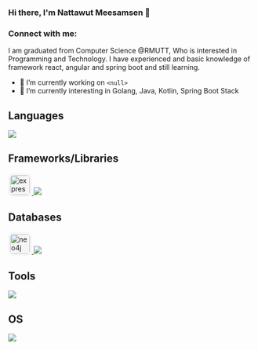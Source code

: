 ### Hi there, I'm Nattawut Meesamsen 👋

<!--
**Nattawut-M/nattawut-m** is a ✨ _special_ ✨ repository because its `README.md` (this file) appears on your GitHub profile.

Here are some ideas to get you started:

- 🔭 I’m currently working on ...
- 🌱 I’m currently learning ...
- 👯 I’m looking to collaborate on ...
- 🤔 I’m looking for help with ...
- 💬 Ask me about ...
- 📫 How to reach me: ...
- 😄 Pronouns: ...
- ⚡ Fun fact: ...
-->

<!-- <h1 align="center">Hi 👋, I'm Nattawut Meesamsen</h1> -->
<h3 align="left">Connect with me:</h3>
<p align="left">
I am graduated from Computer Science @RMUTT, Who is interested in Programming and Technology. I have experienced and basic knowledge of framework react, angular and spring boot and still learning.
</p>

- 🔭 I’m currently working on `<null>`
- 🌱 I’m currently interesting in Golang, Java, Kotlin, Spring Boot Stack
<!-- - 📫 How to reach me: t.nattawut2020@hotmail.com -->


<h2>Languages</h2>
<p align="left">
  <a href="https://skillicons.dev">
    <img src="https://skillicons.dev/icons?i=golang,js,ts,css,html,nodejs,python,java,graphql&perline=&theme=light" />
    </a>
</p>

<h2>Frameworks/Libraries</h2>
<p align="left">
  <a href="https://skillicons.dev">
     <img style="background:whitesmoke; padding: 4px; border-radius: 10px;" src="https://gofiber.io/assets/images/logo.svg" alt="express" width="40" height="40"/>
    <!-- <img style="background: white; padding: 4px; border-radius: 10px;" src="https://raw.githubusercontent.com/devicons/devicon/master/icons/express/express-original-wordmark.svg" alt="express" width="40" height="40"/> -->
    <img src="https://skillicons.dev/icons?i=express,pug,react,redux,django,spring,tailwind,materialui,styledcomponents,sequelize,apollo,?theme=light" />
  </a>
</p>

<h2>Databases</h2>
<p align="left">
    <a href="https://neo4j.com">
        <img style="background:whitesmoke; padding: 4px; border-radius: 10px;" src="https://cdn.jsdelivr.net/gh/devicons/devicon@latest/icons/neo4j/neo4j-original.svg" alt="neo4j" width="40" height="40"/>
    </a>
  <a href="https://skillicons.dev">
    <img src="https://skillicons.dev/icons?i=mongo,postgres,redis,mysql,hibernate&perline=6&theme=light" />
  </a>
</p>

<h2>Tools</h2>
<p align="left">
  <a href="https://skillicons.dev">
    <img src="https://skillicons.dev/icons?i=git,docker,jenkins,rabbitmq,github,gitlab,bitbucket,idea,vscode,bash,postman,?theme=light" />
  </a>
</p>

<h2>OS</h2>
<p align="left">
  <a href="https://skillicons.dev">
    <img src="https://skillicons.dev/icons?i=apple,linux,ubuntu,?theme=light" />
  </a>
</p>


<br />
<!-- 
<div style="display:flex; flex-flow: row wrap; gap: 10px" >
<div>
<h2>Languages and Tools:</h2>
<p align="left"> <a href="https://angular.io" target="_blank" rel="noreferrer"> <img style="background: whitesmoke; padding: 3px; border-radius: 5px;" src="https://angular.io/assets/images/logos/angular/angular.svg" alt="angular" width="40" height="40"/> </a> <a href="https://azure.microsoft.com/en-in/" target="_blank" rel="noreferrer"> <img style="background: whitesmoke; padding: 3px; border-radius: 5px;" src="https://www.vectorlogo.zone/logos/microsoft_azure/microsoft_azure-icon.svg" alt="azure" width="40" height="40"/> </a> <a href="https://getbootstrap.com" target="_blank" rel="noreferrer"> <img style="background: whitesmoke; padding: 3px; border-radius: 5px;" src="https://raw.githubusercontent.com/devicons/devicon/master/icons/bootstrap/bootstrap-plain-wordmark.svg" alt="bootstrap" width="40" height="40"/> </a> <a href="https://www.w3schools.com/css/" target="_blank" rel="noreferrer"> <img style="background: whitesmoke; padding: 3px; border-radius: 5px;" src="https://raw.githubusercontent.com/devicons/devicon/master/icons/css3/css3-original-wordmark.svg" alt="css3" width="40" height="40"/> </a> <a href="https://www.djangoproject.com/" target="_blank" rel="noreferrer"> <img style="background: whitesmoke; padding: 3px; border-radius: 5px;" src="https://cdn.jsdelivr.net/gh/devicons/devicon/icons/django/django-plain-wordmark.svg" alt="django" width="40" height="40" /> </a> <a href="https://www.docker.com/" target="_blank" rel="noreferrer"> <img style="background: whitesmoke; padding: 3px; border-radius: 5px;" src="https://raw.githubusercontent.com/devicons/devicon/master/icons/docker/docker-original-wordmark.svg" alt="docker" width="40" height="40"/> </a> <a href="https://expressjs.com" target="_blank" rel="noreferrer"> <img style="background: whitesmoke; padding: 3px; border-radius: 5px;" src="https://raw.githubusercontent.com/devicons/devicon/master/icons/express/express-original-wordmark.svg" alt="express" width="40" height="40"/> </a> <a href="https://git-scm.com/" target="_blank" rel="noreferrer"> <img style="background: whitesmoke; padding: 3px; border-radius: 5px;" src="https://www.vectorlogo.zone/logos/git-scm/git-scm-icon.svg" alt="git" width="40" height="40"/> </a> <a href="https://www.w3.org/html/" target="_blank" rel="noreferrer"> <img style="background: whitesmoke; padding: 3px; border-radius: 5px;" src="https://raw.githubusercontent.com/devicons/devicon/master/icons/html5/html5-original-wordmark.svg" alt="html5" width="40" height="40"/> </a> <a href="https://www.java.com" target="_blank" rel="noreferrer"> <img style="background: whitesmoke; padding: 3px; border-radius: 5px;" src="https://raw.githubusercontent.com/devicons/devicon/master/icons/java/java-original.svg" alt="java" width="40" height="40"/> </a> <a href="https://developer.mozilla.org/en-US/docs/Web/JavaScript" target="_blank" rel="noreferrer"> <img style="background: whitesmoke; padding: 3px; border-radius: 5px;" src="https://raw.githubusercontent.com/devicons/devicon/master/icons/javascript/javascript-original.svg" alt="javascript" width="40" height="40"/> </a> <a href="https://www.mongodb.com/" target="_blank" rel="noreferrer"> <img style="background: whitesmoke; padding: 3px; border-radius: 5px;" src="https://raw.githubusercontent.com/devicons/devicon/master/icons/mongodb/mongodb-original-wordmark.svg" alt="mongodb" width="40" height="40"/> </a> <a href="https://www.mysql.com/" target="_blank" rel="noreferrer"> <img style="background: whitesmoke; padding: 3px; border-radius: 5px;" src="https://raw.githubusercontent.com/devicons/devicon/master/icons/mysql/mysql-original-wordmark.svg" alt="mysql" width="40" height="40"/> </a> <a href="https://nodejs.org" target="_blank" rel="noreferrer"> <img style="background: whitesmoke; padding: 3px; border-radius: 5px;" src="https://raw.githubusercontent.com/devicons/devicon/master/icons/nodejs/nodejs-original-wordmark.svg" alt="nodejs" width="40" height="40"/> </a> <a href="https://postman.com" target="_blank" rel="noreferrer"> <img style="background: whitesmoke; padding: 3px; border-radius: 5px;" src="https://www.vectorlogo.zone/logos/getpostman/getpostman-icon.svg" alt="postman" width="40" height="40"/> </a> <a href="https://www.python.org" target="_blank" rel="noreferrer"> <img style="background: whitesmoke; padding: 3px; border-radius: 5px;" src="https://raw.githubusercontent.com/devicons/devicon/master/icons/python/python-original.svg" alt="python" width="40" height="40"/> </a> <a href="https://reactjs.org/" target="_blank" rel="noreferrer"> <img style="background: whitesmoke; padding: 3px; border-radius: 5px;" src="https://raw.githubusercontent.com/devicons/devicon/master/icons/react/react-original-wordmark.svg" alt="react" width="40" height="40"/> </a> <a href="https://spring.io/" target="_blank" rel="noreferrer"> <img style="background: whitesmoke; padding: 3px; border-radius: 5px;" src="https://www.vectorlogo.zone/logos/springio/springio-icon.svg" alt="spring" width="40" height="40"/> </a> <a href="https://www.typescriptlang.org/" target="_blank" rel="noreferrer"> <img style="background: whitesmoke; padding: 3px; border-radius: 5px;" src="https://raw.githubusercontent.com/devicons/devicon/master/icons/typescript/typescript-original.svg" alt="typescript" width="40" height="40"/> </a> </p>
</div>

</div> -->
